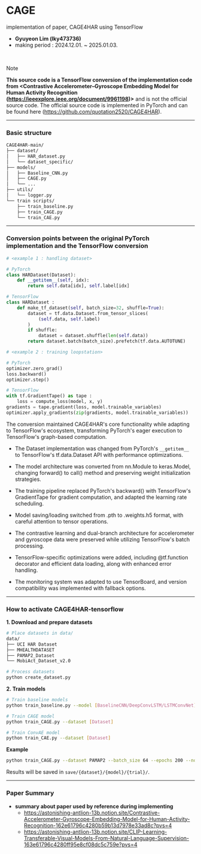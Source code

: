 # CAGE
implementation of paper, CAGE4HAR using TensorFlow

- **Gyuyeon Lim (lky473736)**
- making period : 2024.12.01. ~ 2025.01.03.

<br>

> [!NOTE]
> **This source code is a TensorFlow conversion of the implementation code from <Contrastive Accelerometer–Gyroscope Embedding Model for Human Activity Recognition (https://ieeexplore.ieee.org/document/9961198)>** and is not the official source code. The official source code is implemented in PyTorch and can be found here (https://github.com/quotation2520/CAGE4HAR).

-----

### Basic structure

```bash
CAGE4HAR-main/
├── dataset/
│   ├── HAR_dataset.py     
│   └── dataset_specific/  
├── models/
│   ├── Baseline_CNN.py   
│   ├── CAGE.py          
│   └── ...              
├── utils/
│   └── logger.py         
└── train scripts/
    ├── train_baseline.py 
    ├── train_CAGE.py
    └── train_CAE.py
```

-----

### Conversion points between the original PyTorch implementation and the TensorFlow conversion

```python
# <example 1 : handling dataset>

# PyTorch 
class HARDataset(Dataset):
    def __getitem__(self, idx):
        return self.data[idx], self.label[idx]

# TensorFlow 
class HARDataset :
    def make_tf_dataset(self, batch_size=32, shuffle=True):
        dataset = tf.data.Dataset.from_tensor_slices(
            (self.data, self.label)
        )
        if shuffle:
            dataset = dataset.shuffle(len(self.data))
        return dataset.batch(batch_size).prefetch(tf.data.AUTOTUNE)
```

```python
# <example 2 : training loopstation>

# PyTorch
optimizer.zero_grad()
loss.backward()
optimizer.step()

# TensorFlow
with tf.GradientTape() as tape :
    loss = compute_loss(model, x, y)
gradients = tape.gradient(loss, model.trainable_variables)
optimizer.apply_gradients(zip(gradients, model.trainable_variables))
```

The conversion maintained CAGE4HAR's core functionality while adapting to TensorFlow's ecosystem, transforming PyTorch's eager execution to TensorFlow's graph-based computation. 

- The Dataset implementation was changed from PyTorch's ```__getitem__``` to TensorFlow's tf.data.Dataset API with performance optimizations. 

- The model architecture was converted from nn.Module to keras.Model, changing forward() to call() method and preserving weight initialization strategies. 

- The training pipeline replaced PyTorch's backward() with TensorFlow's GradientTape for gradient computation, and adapted the learning rate scheduling. 

- Model saving/loading switched from .pth to .weights.h5 format, with careful attention to tensor operations. 

- The contrastive learning and dual-branch architecture for accelerometer and gyroscope data were preserved while utilizing TensorFlow's batch processing. 

- TensorFlow-specific optimizations were added, including @tf.function decorator and efficient data loading, along with enhanced error handling. 

- The monitoring system was adapted to use TensorBoard, and version compatibility was implemented with fallback options.

-----

### How to activate CAGE4HAR-tensorflow

**1. Download and prepare datasets**
```bash
# Place datasets in data/
data/
├── UCI HAR Dataset
├── MHEALTHDATASET
├── PAMAP2_Dataset
└── MobiAct_Dataset_v2.0

# Process datasets
python create_dataset.py
```

**2. Train models**
```bash
# Train baseline models
python train_baseline.py --model [BaselineCNN/DeepConvLSTM/LSTMConvNet] --dataset [Dataset]

# Train CAGE model
python train_CAGE.py --dataset [Dataset]

# Train ConvAE model
python train_CAE.py --dataset [Dataset]
```

**Example**
```bash
python train_CAGE.py --dataset PAMAP2 --batch_size 64 --epochs 200 --normalize
```

Results will be saved in `save/{dataset}/{model}/{trial}/`.

------

### Paper Summary

- **summary about paper used by reference during implementing**
    - https://astonishing-antlion-13b.notion.site/Contrastive-Accelerometer-Gyroscope-Embedding-Model-for-Human-Activity-Recognition-162e61796c4280b59b13d7978e33ad8c?pvs=4
    - https://astonishing-antlion-13b.notion.site/CLIP-Learning-Transferable-Visual-Models-From-Natural-Language-Supervision-163e61796c4280ff95e8cf08dc5c759e?pvs=4